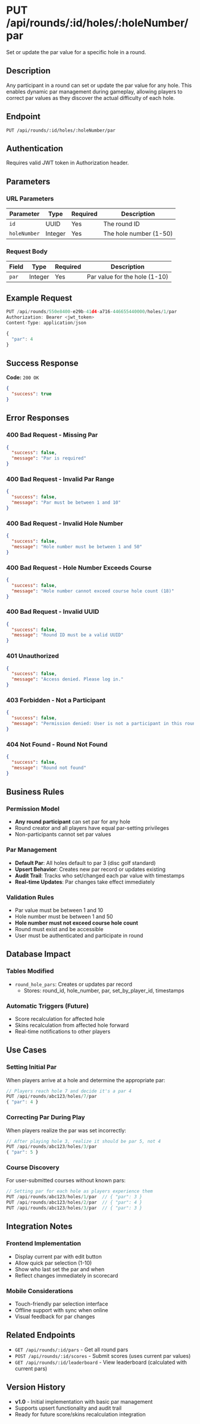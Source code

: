 # PUT /api/rounds/:id/holes/:holeNumber/par

Set or update the par value for a specific hole in a round.

## Description

Any participant in a round can set or update the par value for any hole. This enables dynamic par management during gameplay, allowing players to correct par values as they discover the actual difficulty of each hole.

## Endpoint

`PUT /api/rounds/:id/holes/:holeNumber/par`

## Authentication

Requires valid JWT token in Authorization header.

## Parameters

### URL Parameters

| Parameter | Type | Required | Description |
|-----------|------|----------|-------------|
| `id` | UUID | Yes | The round ID |
| `holeNumber` | Integer | Yes | The hole number (1-50) |

### Request Body

| Field | Type | Required | Description |
|-------|------|----------|-------------|
| `par` | Integer | Yes | Par value for the hole (1-10) |

## Example Request

```javascript
PUT /api/rounds/550e8400-e29b-41d4-a716-446655440000/holes/1/par
Authorization: Bearer <jwt_token>
Content-Type: application/json

{
  "par": 4
}
```

## Success Response

**Code:** `200 OK`

```json
{
  "success": true
}
```

## Error Responses

### 400 Bad Request - Missing Par
```json
{
  "success": false,
  "message": "Par is required"
}
```

### 400 Bad Request - Invalid Par Range
```json
{
  "success": false,
  "message": "Par must be between 1 and 10"
}
```

### 400 Bad Request - Invalid Hole Number
```json
{
  "success": false,
  "message": "Hole number must be between 1 and 50"
}
```

### 400 Bad Request - Hole Number Exceeds Course
```json
{
  "success": false,
  "message": "Hole number cannot exceed course hole count (18)"
}
```

### 400 Bad Request - Invalid UUID
```json
{
  "success": false,
  "message": "Round ID must be a valid UUID"
}
```

### 401 Unauthorized
```json
{
  "success": false,
  "message": "Access denied. Please log in."
}
```

### 403 Forbidden - Not a Participant
```json
{
  "success": false,
  "message": "Permission denied: User is not a participant in this round"
}
```

### 404 Not Found - Round Not Found
```json
{
  "success": false,
  "message": "Round not found"
}
```

## Business Rules

### Permission Model
- **Any round participant** can set par for any hole
- Round creator and all players have equal par-setting privileges
- Non-participants cannot set par values

### Par Management
- **Default Par**: All holes default to par 3 (disc golf standard)
- **Upsert Behavior**: Creates new par record or updates existing
- **Audit Trail**: Tracks who set/changed each par value with timestamps
- **Real-time Updates**: Par changes take effect immediately

### Validation Rules
- Par value must be between 1 and 10
- Hole number must be between 1 and 50
- **Hole number must not exceed course hole count**
- Round must exist and be accessible
- User must be authenticated and participate in round

## Database Impact

### Tables Modified
- `round_hole_pars`: Creates or updates par record
  - Stores: round_id, hole_number, par, set_by_player_id, timestamps

### Automatic Triggers (Future)
- Score recalculation for affected hole
- Skins recalculation from affected hole forward
- Real-time notifications to other players

## Use Cases

### Setting Initial Par
When players arrive at a hole and determine the appropriate par:
```javascript
// Players reach hole 7 and decide it's a par 4
PUT /api/rounds/abc123/holes/7/par
{ "par": 4 }
```

### Correcting Par During Play
When players realize the par was set incorrectly:
```javascript
// After playing hole 3, realize it should be par 5, not 4
PUT /api/rounds/abc123/holes/3/par
{ "par": 5 }
```

### Course Discovery
For user-submitted courses without known pars:
```javascript
// Setting par for each hole as players experience them
PUT /api/rounds/abc123/holes/1/par  // { "par": 3 }
PUT /api/rounds/abc123/holes/2/par  // { "par": 4 }
PUT /api/rounds/abc123/holes/3/par  // { "par": 3 }
```

## Integration Notes

### Frontend Implementation
- Display current par with edit button
- Allow quick par selection (1-10)
- Show who last set the par and when
- Reflect changes immediately in scorecard

### Mobile Considerations
- Touch-friendly par selection interface
- Offline support with sync when online
- Visual feedback for par changes

## Related Endpoints

- `GET /api/rounds/:id/pars` - Get all round pars
- `POST /api/rounds/:id/scores` - Submit scores (uses current par values)
- `GET /api/rounds/:id/leaderboard` - View leaderboard (calculated with current pars)

## Version History

- **v1.0** - Initial implementation with basic par management
- Supports upsert functionality and audit trail
- Ready for future score/skins recalculation integration